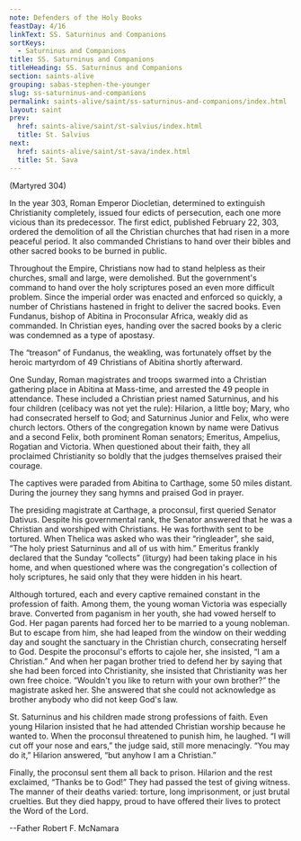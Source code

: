 ```yaml
---
note: Defenders of the Holy Books
feastDay: 4/16
linkText: SS. Saturninus and Companions
sortKeys:
  - Saturninus and Companions
title: SS. Saturninus and Companions
titleHeading: SS. Saturninus and Companions
section: saints-alive
grouping: sabas-stephen-the-younger
slug: ss-saturninus-and-companions
permalink: saints-alive/saint/ss-saturninus-and-companions/index.html
layout: saint
prev:
  href: saints-alive/saint/st-salvius/index.html
  title: St. Salvius
next:
  href: saints-alive/saint/st-sava/index.html
  title: St. Sava
---
```

(Martyred 304)

In the year 303, Roman Emperor Diocletian, determined to extinguish Christianity completely, issued four edicts of persecution, each one more vicious than its predecessor. The first edict, published February 22, 303, ordered the demolition of all the Christian churches that had risen in a more peaceful period. It also commanded Christians to hand over their bibles and other sacred books to be burned in public.

Throughout the Empire, Christians now had to stand helpless as their churches, small and large, were demolished. But the government's command to hand over the holy scriptures posed an even more difficult problem. Since the imperial order was enacted and enforced so quickly, a number of Christians hastened in fright to deliver the sacred books. Even Fundanus, bishop of Abitina in Proconsular Africa, weakly did as commanded. In Christian eyes, handing over the sacred books by a cleric was condemned as a type of apostasy.

The “treason” of Fundanus, the weakling, was fortunately offset by the heroic martyrdom of 49 Christians of Abitina shortly afterward.

One Sunday, Roman magistrates and troops swarmed into a Christian gathering place in Abitina at Mass-time, and arrested the 49 people in attendance. These included a Christian priest named Saturninus, and his four children (celibacy was not yet the rule): Hilarion, a little boy; Mary, who had consecrated herself to God; and Saturninus Junior and Felix, who were church lectors. Others of the congregation known by name were Dativus and a second Felix, both prominent Roman senators; Emeritus, Ampelius, Rogatian and Victoria. When questioned about their faith, they all proclaimed Christianity so boldly that the judges themselves praised their courage.

The captives were paraded from Abitina to Carthage, some 50 miles distant. During the journey they sang hymns and praised God in prayer.

The presiding magistrate at Carthage, a proconsul, first queried Senator Dativus. Despite his governmental rank, the Senator answered that he was a Christian and worshiped with Christians. He was forthwith sent to be tortured. When Thelica was asked who was their “ringleader”, she said, “The holy priest Saturninus and all of us with him.” Emeritus frankly declared that the Sunday “collects” (liturgy) had been taking place in his home, and when questioned where was the congregation's collection of holy scriptures, he said only that they were hidden in his heart.

Although tortured, each and every captive remained constant in the profession of faith. Among them, the young woman Victoria was especially brave. Converted from paganism in her youth, she had vowed herself to God. Her pagan parents had forced her to be married to a young nobleman. But to escape from him, she had leaped from the window on their wedding day and sought the sanctuary in the Christian church, consecrating herself to God. Despite the proconsul's efforts to cajole her, she insisted, “I am a Christian.” And when her pagan brother tried to defend her by saying that she had been forced into Christianity, she insisted that Christianity was her own free choice. “Wouldn't you like to return with your own brother?” the magistrate asked her. She answered that she could not acknowledge as brother anybody who did not keep God's law.

St. Saturninus and his children made strong professions of faith. Even young Hilarion insisted that he had attended Christian worship because he wanted to. When the proconsul threatened to punish him, he laughed. “I will cut off your nose and ears,” the judge said, still more menacingly. “You may do it,” Hilarion answered, “but anyhow I am a Christian.”

Finally, the proconsul sent them all back to prison. Hilarion and the rest exclaimed, “Thanks be to God!” They had passed the test of giving witness. The manner of their deaths varied: torture, long imprisonment, or just brutal cruelties. But they died happy, proud to have offered their lives to protect the Word of the Lord.

\--Father Robert F. McNamara